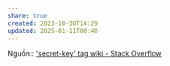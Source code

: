```yaml
---
share: true
created: 2023-10-30T14:29
updated: 2025-01-11T00:40
---
```

Nguồn:: ['secret-key' tag wiki - Stack Overflow](https://stackoverflow.com/tags/secret-key/info)